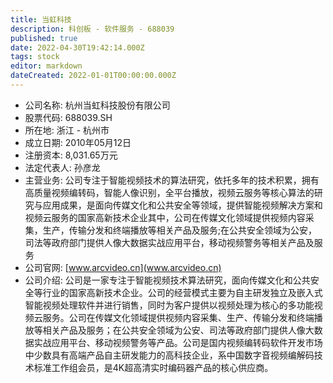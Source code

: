 ```yaml
---
title: 当虹科技
description: 科创板 - 软件服务 - 688039
published: true
date: 2022-04-30T19:42:14.000Z
tags: stock
editor: markdown
dateCreated: 2022-01-01T00:00:00.000Z
---
```


- 公司名称: 杭州当虹科技股份有限公司
- 股票代码: 688039.SH
- 所在地: 浙江 - 杭州市
- 成立日期: 2010年05月12日
- 注册资本: 8,031.65万元
- 法定代表人: 孙彦龙
- 主营业务: 公司专注于智能视频技术的算法研究，依托多年的技术积累，拥有高质量视频编转码，智能人像识别，全平台播放，视频云服务等核心算法的研究与应用成果，是面向传媒文化和公共安全等领域，提供智能视频解决方案和视频云服务的国家高新技术企业其中，公司在传媒文化领域提供视频内容采集，生产，传输分发和终端播放等相关产品及服务;在公共安全领域为公安，司法等政府部门提供人像大数据实战应用平台，移动视频警务等相关产品及服务
- 公司官网: [www.arcvideo.cn](www.arcvideo.cn)
- 公司介绍: 公司是一家专注于智能视频技术算法研究，面向传媒文化和公共安全等行业的国家高新技术企业。公司的经营模式主要为自主研发独立及嵌入式智能视频处理软件并进行销售，同时为客户提供以视频处理为核心的多功能视频云服务。公司在传媒文化领域提供视频内容采集、生产、传输分发和终端播放等相关产品及服务；在公共安全领域为公安、司法等政府部门提供人像大数据实战应用平台、移动视频警务等产品。公司是国内视频编转码软件开发市场中少数具有高端产品自主研发能力的高科技企业，系中国数字音视频编解码技术标准工作组会员，是4K超高清实时编码器产品的核心供应商。


